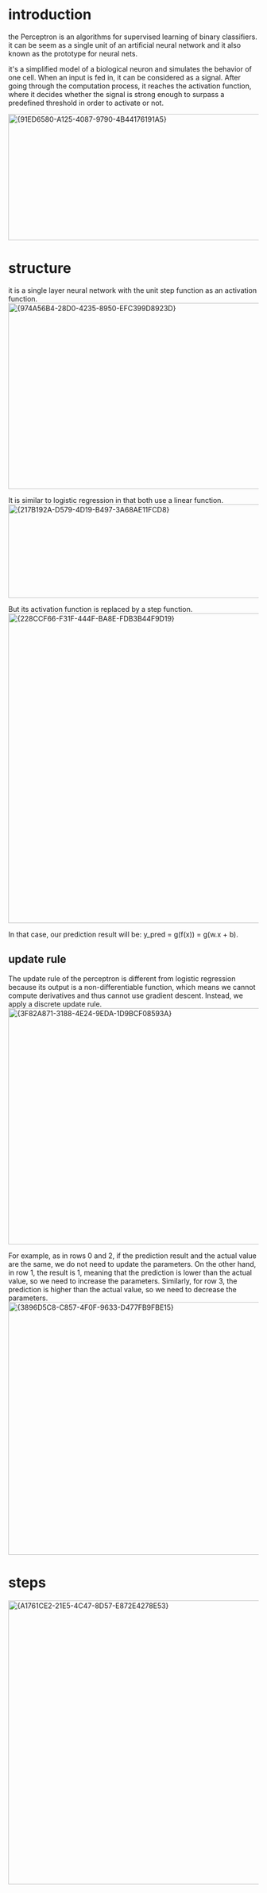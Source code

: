 # introduction
the Perceptron is an algorithms for supervised learning of binary classifiers. it can be seem as a single unit of an artificial neural network and it also known as the prototype for neural nets.

it's a simplified model of a biological neuron and simulates the behavior of one cell. 
When an input is fed in, it can be considered as a signal. After going through the computation process, it reaches the activation function, where it decides whether the signal is strong enough to surpass a predefined threshold in order to activate or not.

<img width="631" height="254" alt="{91ED6580-A125-4087-9790-4B44176191A5}" src="https://github.com/user-attachments/assets/9e52e0dc-0cdc-48e5-80f4-5d0581cce5ed" />

# structure
it is a single layer neural network with the unit step function as an activation function.
<img width="1223" height="374" alt="{974A56B4-28D0-4235-8950-EFC399D8923D}" src="https://github.com/user-attachments/assets/0c502922-2f0b-4d7e-8bed-90df27813caa" />

It is similar to logistic regression in that both use a linear function.
<img width="1453" height="188" alt="{217B192A-D579-4D19-B497-3A68AE11FCD8}" src="https://github.com/user-attachments/assets/6e5aebbb-3b1e-490c-b6cb-a1ddcf07306c" />

But its activation function is replaced by a step function.
<img width="1432" height="623" alt="{228CCF66-F31F-444F-BA8E-FDB3B44F9D19}" src="https://github.com/user-attachments/assets/7f156a4c-377c-477c-aa3a-6de525d8d2c4" />


In that case, our prediction result will be: y_pred = g(f(x)) = g(w.x + b).

## update rule
The update rule of the perceptron is different from logistic regression because its output is a non-differentiable function, which means we cannot compute derivatives and thus cannot use gradient descent. Instead, we apply a discrete update rule.
<img width="1415" height="475" alt="{3F82A871-3188-4E24-9EDA-1D9BCF08593A}" src="https://github.com/user-attachments/assets/d5e12213-79b7-4d4a-8d04-d97f11a60072" />


For example, as in rows 0 and 2, if the prediction result and the actual value are the same, we do not need to update the parameters. On the other hand, in row 1, the result is 1, meaning that the prediction is lower than the actual value, so we need to increase the parameters. Similarly, for row 3, the prediction is higher than the actual value, so we need to decrease the parameters.
<img width="1382" height="508" alt="{3896D5C8-C857-4F0F-9633-D477FB9FBE15}" src="https://github.com/user-attachments/assets/1f46d238-4bd4-4547-96fd-6796a7037ee6" />


# steps
<img width="1485" height="571" alt="{A1761CE2-21E5-4C47-8D57-E872E4278E53}" src="https://github.com/user-attachments/assets/098b782c-a2a7-462c-806e-dc3fdcecb403" />


